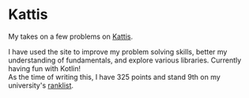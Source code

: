 # Kattis

My takes on a few problems on [Kattis](https://open.kattis.com).

I have used the site to improve my problem solving skills, better my understanding of fundamentals, and explore various libraries. Currently having fun with Kotlin! <br/>
As the time of writing this, I have 325 points and stand 9th on my university's [ranklist](https://open.kattis.com/universities/uio.no).
